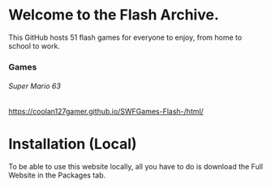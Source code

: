 # Welcome to the Flash Archive.
This GitHub hosts 51 flash games for everyone to enjoy, from home to school to work.

### Games
###### Super Mario 63
https://coolan127gamer.github.io/SWFGames-Flash-/html/

# Installation (Local)
To be able to use this website locally, all you have to do is download the Full Website in the Packages tab. 
